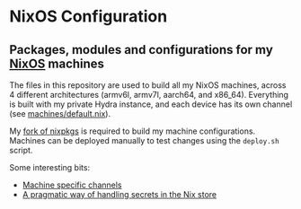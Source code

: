 # NixOS Configuration

## Packages, modules and configurations for my [NixOS](https://nixos.org) machines

The files in this repository are used to build all my NixOS machines, across
4 different architectures (armv6l, armv7l, aarch64, and x86_64). Everything
is built with my private Hydra instance, and each device has its own channel
(see [machines/default.nix](machines/default.nix)).

My [fork of nixpkgs](https://github.com/lopsided98/nixpkgs/tree/custom-unstable)
is required to build my machine configurations. Machines can be deployed
manually to test changes using the `deploy.sh` script.

Some interesting bits:
* [Machine specific channels](machines/default.nix)
* [A pragmatic way of handling secrets in the Nix store](https://github.com/lopsided98/nixos-secrets)
